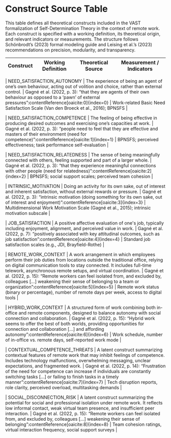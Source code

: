 # Construct Source Table

This table defines all theoretical constructs included in the VAST formalization of Self-Determination Theory in the context of remote work. Each construct is specified with a working definition, its theoretical origin, and relevant indicators or measurements. The structure follows Schönbrodt’s (2023) formal modeling guide and Leising et al.’s (2023) recommendations on precision, modularity, and transparency.

| Construct | Working Definition | Theoretical Source | Measurement / Indicators |
|----------|---------------------|--------------------|---------------------------|

| NEED_SATISFACTION_AUTONOMY | The experience of being an agent of one’s own behaviour, acting out of volition and choice, rather than external control. | Gagné et al. (2022, p. 3): “that they are agents of their own behaviour as opposed to a ‘pawn’ of external pressures”:contentReference[oaicite:0]{index=0} | Work-related Basic Need Satisfaction Scale (Van den Broeck et al., 2016); BPNSFS |

| NEED_SATISFACTION_COMPETENCE | The feeling of being effective in producing desired outcomes and exercising one’s capacities at work. | Gagné et al. (2022, p. 3): “people need to feel that they are effective and masters of their environment (need for competence)”:contentReference[oaicite:1]{index=1} | BPNSFS; perceived effectiveness; task performance self-evaluation |

| NEED_SATISFACTION_RELATEDNESS | The sense of being meaningfully connected with others, feeling supported and part of a larger whole. | Gagné et al. (2022, p. 3): “that they experience meaningful connections with other people (need for relatedness)”:contentReference[oaicite:2]{index=2} | BPNSFS; social support scales; perceived team cohesion |

| INTRINSIC_MOTIVATION | Doing an activity for its own sake, out of interest and inherent satisfaction, without external rewards or pressure. | Gagné et al. (2022, p. 3): “intrinsic motivation (doing something for its own sake, out of interest and enjoyment)”:contentReference[oaicite:3]{index=3} | Multidimensional Work Motivation Scale (Gagné et al., 2015); intrinsic motivation subscale |

| JOB_SATISFACTION | A positive affective evaluation of one's job, typically including enjoyment, alignment, and perceived value in work. | Gagné et al. (2022, p. 7): “positively associated with key attitudinal outcomes, such as job satisfaction”:contentReference[oaicite:4]{index=4} | Standard job satisfaction scales (e.g., JDI, Brayfield-Rothe) |

| REMOTE_WORK_CONTEXT | A work arrangement in which employees perform their job duties from locations outside the traditional office, relying on digital communication tools to stay connected. It includes full-time telework, asynchronous remote setups, and virtual coordination. | Gagné et al. (2022, p. 15): “Remote workers can feel isolated from, and excluded by, colleagues [...] weakening their sense of belonging to a team or organization”:contentReference[oaicite:5]{index=5} | Remote work status (binary or percentage), number of remote days per week, access to digital tools |

| HYBRID_WORK_CONTEXT | A structured form of work combining both in-office and remote components, designed to balance autonomy with social connection and collaboration. | Gagné et al. (2022, p. 15): “Hybrid work seems to offer the best of both worlds, providing opportunities for connection and collaboration [...] and affording autonomy”:contentReference[oaicite:6]{index=6} | Work schedule, number of in-office vs. remote days, self-reported work mode |

| CONTEXTUAL_COMPETENCE_THREATS | A latent construct summarizing contextual features of remote work that may inhibit feelings of competence. Includes technology malfunctions, overwhelming messaging, unclear expectations, and fragmented work. | Gagné et al. (2022, p. 14): “Frustration of the need for competence can increase if individuals are constantly switching tasks [...] or failing to finish tasks in a timely manner”:contentReference[oaicite:7]{index=7} | Tech disruption reports, role clarity, perceived overload, multitasking demands |

| SOCIAL_DISCONNECTION_RISK | A latent construct summarizing the potential for social and professional isolation under remote work. It reflects low informal contact, weak virtual team presence, and insufficient peer interaction. | Gagné et al. (2022, p. 15): “Remote workers can feel isolated from, and excluded by, colleagues [...] weakening their sense of belonging”:contentReference[oaicite:8]{index=8} | Team cohesion ratings, virtual interaction frequency, social support surveys |
